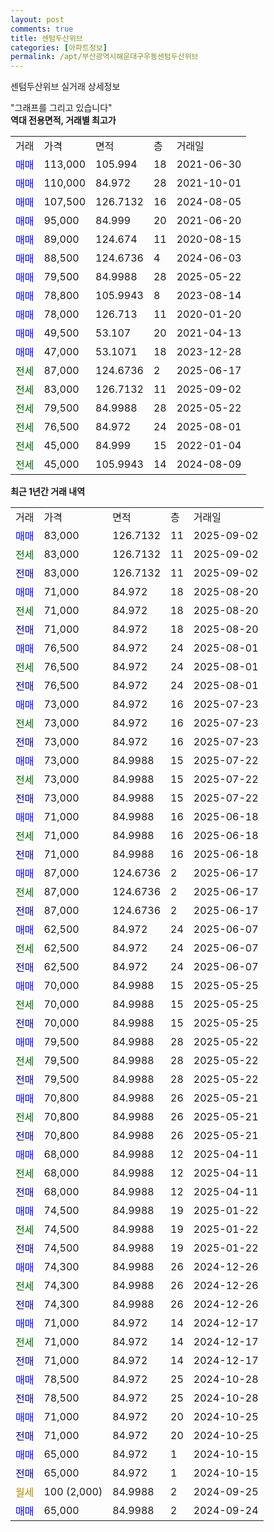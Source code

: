 ```yaml
---
layout: post
comments: true
title: 센텀두산위브
categories: [아파트정보]
permalink: /apt/부산광역시해운대구우동센텀두산위브
---
```


센텀두산위브 실거래 상세정보

<script type="text/javascript">
  google.charts.load('current', {'packages':['line', 'corechart']});
  google.charts.setOnLoadCallback(drawChart);

  function drawChart() {
    var data = new google.visualization.DataTable();
    data.addColumn('date', '거래일');
    data.addColumn('number', "매매");
    data.addColumn('number', "전세");
    data.addColumn('number', "전매");

    data.addRows([[new Date(Date.parse("2025-09-02")), 83000, null, null], [new Date(Date.parse("2025-09-02")), null, 83000, null], [new Date(Date.parse("2025-09-02")), null, null, 83000], [new Date(Date.parse("2025-08-20")), 71000, null, null], [new Date(Date.parse("2025-08-20")), null, 71000, null], [new Date(Date.parse("2025-08-20")), null, null, 71000], [new Date(Date.parse("2025-08-01")), 76500, null, null], [new Date(Date.parse("2025-08-01")), null, 76500, null], [new Date(Date.parse("2025-08-01")), null, null, 76500], [new Date(Date.parse("2025-07-23")), 73000, null, null], [new Date(Date.parse("2025-07-23")), null, 73000, null], [new Date(Date.parse("2025-07-23")), null, null, 73000], [new Date(Date.parse("2025-07-22")), 73000, null, null], [new Date(Date.parse("2025-07-22")), null, 73000, null], [new Date(Date.parse("2025-07-22")), null, null, 73000], [new Date(Date.parse("2025-06-18")), 71000, null, null], [new Date(Date.parse("2025-06-18")), null, 71000, null], [new Date(Date.parse("2025-06-18")), null, null, 71000], [new Date(Date.parse("2025-06-17")), 87000, null, null], [new Date(Date.parse("2025-06-17")), null, 87000, null], [new Date(Date.parse("2025-06-17")), null, null, 87000], [new Date(Date.parse("2025-06-07")), 62500, null, null], [new Date(Date.parse("2025-06-07")), null, 62500, null], [new Date(Date.parse("2025-06-07")), null, null, 62500], [new Date(Date.parse("2025-05-25")), 70000, null, null], [new Date(Date.parse("2025-05-25")), null, 70000, null], [new Date(Date.parse("2025-05-25")), null, null, 70000], [new Date(Date.parse("2025-05-22")), 79500, null, null], [new Date(Date.parse("2025-05-22")), null, 79500, null], [new Date(Date.parse("2025-05-22")), null, null, 79500], [new Date(Date.parse("2025-05-21")), 70800, null, null], [new Date(Date.parse("2025-05-21")), null, 70800, null], [new Date(Date.parse("2025-05-21")), null, null, 70800], [new Date(Date.parse("2025-04-11")), 68000, null, null], [new Date(Date.parse("2025-04-11")), null, 68000, null], [new Date(Date.parse("2025-04-11")), null, null, 68000], [new Date(Date.parse("2025-01-22")), 74500, null, null], [new Date(Date.parse("2025-01-22")), null, 74500, null], [new Date(Date.parse("2025-01-22")), null, null, 74500], [new Date(Date.parse("2024-12-26")), 74300, null, null], [new Date(Date.parse("2024-12-26")), null, 74300, null], [new Date(Date.parse("2024-12-26")), null, null, 74300], [new Date(Date.parse("2024-12-17")), 71000, null, null], [new Date(Date.parse("2024-12-17")), null, 71000, null], [new Date(Date.parse("2024-12-17")), null, null, 71000], [new Date(Date.parse("2024-10-28")), 78500, null, null], [new Date(Date.parse("2024-10-28")), null, null, 78500], [new Date(Date.parse("2024-10-25")), 71000, null, null], [new Date(Date.parse("2024-10-25")), null, null, 71000], [new Date(Date.parse("2024-10-15")), 65000, null, null], [new Date(Date.parse("2024-10-15")), null, null, 65000], [new Date(Date.parse("2024-09-25")), null, null, null], [new Date(Date.parse("2024-09-24")), 65000, null, null]]);

    var options = {
      hAxis: {
        format: 'yyyy/MM/dd'
      },    
      lineWidth: 0,
      pointsVisible: true,    
      title: '최근 1년간 유형별 실거래가 분포',
      legend: { position: 'bottom' }
    };

    var formatter = new google.visualization.NumberFormat({pattern:'###,###'} );
    formatter.format(data, 1);
    formatter.format(data, 2);
    
    setTimeout(function() {
        var chart = new google.visualization.LineChart(document.getElementById('columnchart_material'));
        chart.draw(data, (options));
        document.getElementById('loading').style.display = 'none';
    }, 200);
  }
</script>


<div id="loading" style="z-index:20; display: block; margin-left: 0px">"그래프를 그리고 있습니다"</div>
<div id="columnchart_material" style="width: 95%; margin-left: 0px; display: block"></div>
<!-- contents start -->
<b>역대 전용면적, 거래별 최고가</b>
<table class="sortable">
    <tr>
      <td>거래</td>
      <td>가격</td>
      <td>면적</td>
      <td>층</td>
      <td>거래일</td>
    </tr>
        <tr>
          <td><a style="color: blue">매매</a></td>
          <td>113,000</td>
          <td>105.994</td>
          <td>18</td>
          <td>2021-06-30</td>
        </tr>            <tr>
          <td><a style="color: blue">매매</a></td>
          <td>110,000</td>
          <td>84.972</td>
          <td>28</td>
          <td>2021-10-01</td>
        </tr>            <tr>
          <td><a style="color: blue">매매</a></td>
          <td>107,500</td>
          <td>126.7132</td>
          <td>16</td>
          <td>2024-08-05</td>
        </tr>            <tr>
          <td><a style="color: blue">매매</a></td>
          <td>95,000</td>
          <td>84.999</td>
          <td>20</td>
          <td>2021-06-20</td>
        </tr>            <tr>
          <td><a style="color: blue">매매</a></td>
          <td>89,000</td>
          <td>124.674</td>
          <td>11</td>
          <td>2020-08-15</td>
        </tr>            <tr>
          <td><a style="color: blue">매매</a></td>
          <td>88,500</td>
          <td>124.6736</td>
          <td>4</td>
          <td>2024-06-03</td>
        </tr>            <tr>
          <td><a style="color: blue">매매</a></td>
          <td>79,500</td>
          <td>84.9988</td>
          <td>28</td>
          <td>2025-05-22</td>
        </tr>            <tr>
          <td><a style="color: blue">매매</a></td>
          <td>78,800</td>
          <td>105.9943</td>
          <td>8</td>
          <td>2023-08-14</td>
        </tr>            <tr>
          <td><a style="color: blue">매매</a></td>
          <td>78,000</td>
          <td>126.713</td>
          <td>11</td>
          <td>2020-01-20</td>
        </tr>            <tr>
          <td><a style="color: blue">매매</a></td>
          <td>49,500</td>
          <td>53.107</td>
          <td>20</td>
          <td>2021-04-13</td>
        </tr>            <tr>
          <td><a style="color: blue">매매</a></td>
          <td>47,000</td>
          <td>53.1071</td>
          <td>18</td>
          <td>2023-12-28</td>
        </tr>        
        <tr>
              <td><a style="color: darkgreen">전세</a></td>
              <td>87,000</td>
              <td>124.6736</td>
              <td>2</td>
              <td>2025-06-17</td>
            </tr>            <tr>
              <td><a style="color: darkgreen">전세</a></td>
              <td>83,000</td>
              <td>126.7132</td>
              <td>11</td>
              <td>2025-09-02</td>
            </tr>            <tr>
              <td><a style="color: darkgreen">전세</a></td>
              <td>79,500</td>
              <td>84.9988</td>
              <td>28</td>
              <td>2025-05-22</td>
            </tr>            <tr>
              <td><a style="color: darkgreen">전세</a></td>
              <td>76,500</td>
              <td>84.972</td>
              <td>24</td>
              <td>2025-08-01</td>
            </tr>            <tr>
              <td><a style="color: darkgreen">전세</a></td>
              <td>45,000</td>
              <td>84.999</td>
              <td>15</td>
              <td>2022-01-04</td>
            </tr>            <tr>
              <td><a style="color: darkgreen">전세</a></td>
              <td>45,000</td>
              <td>105.9943</td>
              <td>14</td>
              <td>2024-08-09</td>
            </tr>        
    
</table>

<b>최근 1년간 거래 내역</b>

<table class="sortable">
    <tr>
      <td>거래</td>
      <td>가격</td>
      <td>면적</td>
      <td>층</td>
      <td>거래일</td>
    </tr>
    <tr>
      <td><a style="color: blue">매매</a></td>
      <td>83,000</td>
      <td>126.7132</td>
      <td>11</td>
      <td>2025-09-02</td>
    </tr>          <tr>
      <td><a style="color: darkgreen">전세</a></td>
      <td>83,000</td>
      <td>126.7132</td>
      <td>11</td>
      <td>2025-09-02</td>
    </tr>          <tr>
      <td><a style="color: darkblue">전매</a></td>
      <td>83,000</td>
      <td>126.7132</td>
      <td>11</td>
      <td>2025-09-02</td>
    </tr>          <tr>
      <td><a style="color: blue">매매</a></td>
      <td>71,000</td>
      <td>84.972</td>
      <td>18</td>
      <td>2025-08-20</td>
    </tr>          <tr>
      <td><a style="color: darkgreen">전세</a></td>
      <td>71,000</td>
      <td>84.972</td>
      <td>18</td>
      <td>2025-08-20</td>
    </tr>          <tr>
      <td><a style="color: darkblue">전매</a></td>
      <td>71,000</td>
      <td>84.972</td>
      <td>18</td>
      <td>2025-08-20</td>
    </tr>          <tr>
      <td><a style="color: blue">매매</a></td>
      <td>76,500</td>
      <td>84.972</td>
      <td>24</td>
      <td>2025-08-01</td>
    </tr>          <tr>
      <td><a style="color: darkgreen">전세</a></td>
      <td>76,500</td>
      <td>84.972</td>
      <td>24</td>
      <td>2025-08-01</td>
    </tr>          <tr>
      <td><a style="color: darkblue">전매</a></td>
      <td>76,500</td>
      <td>84.972</td>
      <td>24</td>
      <td>2025-08-01</td>
    </tr>          <tr>
      <td><a style="color: blue">매매</a></td>
      <td>73,000</td>
      <td>84.972</td>
      <td>16</td>
      <td>2025-07-23</td>
    </tr>          <tr>
      <td><a style="color: darkgreen">전세</a></td>
      <td>73,000</td>
      <td>84.972</td>
      <td>16</td>
      <td>2025-07-23</td>
    </tr>          <tr>
      <td><a style="color: darkblue">전매</a></td>
      <td>73,000</td>
      <td>84.972</td>
      <td>16</td>
      <td>2025-07-23</td>
    </tr>          <tr>
      <td><a style="color: blue">매매</a></td>
      <td>73,000</td>
      <td>84.9988</td>
      <td>15</td>
      <td>2025-07-22</td>
    </tr>          <tr>
      <td><a style="color: darkgreen">전세</a></td>
      <td>73,000</td>
      <td>84.9988</td>
      <td>15</td>
      <td>2025-07-22</td>
    </tr>          <tr>
      <td><a style="color: darkblue">전매</a></td>
      <td>73,000</td>
      <td>84.9988</td>
      <td>15</td>
      <td>2025-07-22</td>
    </tr>          <tr>
      <td><a style="color: blue">매매</a></td>
      <td>71,000</td>
      <td>84.9988</td>
      <td>16</td>
      <td>2025-06-18</td>
    </tr>          <tr>
      <td><a style="color: darkgreen">전세</a></td>
      <td>71,000</td>
      <td>84.9988</td>
      <td>16</td>
      <td>2025-06-18</td>
    </tr>          <tr>
      <td><a style="color: darkblue">전매</a></td>
      <td>71,000</td>
      <td>84.9988</td>
      <td>16</td>
      <td>2025-06-18</td>
    </tr>          <tr>
      <td><a style="color: blue">매매</a></td>
      <td>87,000</td>
      <td>124.6736</td>
      <td>2</td>
      <td>2025-06-17</td>
    </tr>          <tr>
      <td><a style="color: darkgreen">전세</a></td>
      <td>87,000</td>
      <td>124.6736</td>
      <td>2</td>
      <td>2025-06-17</td>
    </tr>          <tr>
      <td><a style="color: darkblue">전매</a></td>
      <td>87,000</td>
      <td>124.6736</td>
      <td>2</td>
      <td>2025-06-17</td>
    </tr>          <tr>
      <td><a style="color: blue">매매</a></td>
      <td>62,500</td>
      <td>84.972</td>
      <td>24</td>
      <td>2025-06-07</td>
    </tr>          <tr>
      <td><a style="color: darkgreen">전세</a></td>
      <td>62,500</td>
      <td>84.972</td>
      <td>24</td>
      <td>2025-06-07</td>
    </tr>          <tr>
      <td><a style="color: darkblue">전매</a></td>
      <td>62,500</td>
      <td>84.972</td>
      <td>24</td>
      <td>2025-06-07</td>
    </tr>          <tr>
      <td><a style="color: blue">매매</a></td>
      <td>70,000</td>
      <td>84.9988</td>
      <td>15</td>
      <td>2025-05-25</td>
    </tr>          <tr>
      <td><a style="color: darkgreen">전세</a></td>
      <td>70,000</td>
      <td>84.9988</td>
      <td>15</td>
      <td>2025-05-25</td>
    </tr>          <tr>
      <td><a style="color: darkblue">전매</a></td>
      <td>70,000</td>
      <td>84.9988</td>
      <td>15</td>
      <td>2025-05-25</td>
    </tr>          <tr>
      <td><a style="color: blue">매매</a></td>
      <td>79,500</td>
      <td>84.9988</td>
      <td>28</td>
      <td>2025-05-22</td>
    </tr>          <tr>
      <td><a style="color: darkgreen">전세</a></td>
      <td>79,500</td>
      <td>84.9988</td>
      <td>28</td>
      <td>2025-05-22</td>
    </tr>          <tr>
      <td><a style="color: darkblue">전매</a></td>
      <td>79,500</td>
      <td>84.9988</td>
      <td>28</td>
      <td>2025-05-22</td>
    </tr>          <tr>
      <td><a style="color: blue">매매</a></td>
      <td>70,800</td>
      <td>84.9988</td>
      <td>26</td>
      <td>2025-05-21</td>
    </tr>          <tr>
      <td><a style="color: darkgreen">전세</a></td>
      <td>70,800</td>
      <td>84.9988</td>
      <td>26</td>
      <td>2025-05-21</td>
    </tr>          <tr>
      <td><a style="color: darkblue">전매</a></td>
      <td>70,800</td>
      <td>84.9988</td>
      <td>26</td>
      <td>2025-05-21</td>
    </tr>          <tr>
      <td><a style="color: blue">매매</a></td>
      <td>68,000</td>
      <td>84.9988</td>
      <td>12</td>
      <td>2025-04-11</td>
    </tr>          <tr>
      <td><a style="color: darkgreen">전세</a></td>
      <td>68,000</td>
      <td>84.9988</td>
      <td>12</td>
      <td>2025-04-11</td>
    </tr>          <tr>
      <td><a style="color: darkblue">전매</a></td>
      <td>68,000</td>
      <td>84.9988</td>
      <td>12</td>
      <td>2025-04-11</td>
    </tr>          <tr>
      <td><a style="color: blue">매매</a></td>
      <td>74,500</td>
      <td>84.9988</td>
      <td>19</td>
      <td>2025-01-22</td>
    </tr>          <tr>
      <td><a style="color: darkgreen">전세</a></td>
      <td>74,500</td>
      <td>84.9988</td>
      <td>19</td>
      <td>2025-01-22</td>
    </tr>          <tr>
      <td><a style="color: darkblue">전매</a></td>
      <td>74,500</td>
      <td>84.9988</td>
      <td>19</td>
      <td>2025-01-22</td>
    </tr>          <tr>
      <td><a style="color: blue">매매</a></td>
      <td>74,300</td>
      <td>84.9988</td>
      <td>26</td>
      <td>2024-12-26</td>
    </tr>          <tr>
      <td><a style="color: darkgreen">전세</a></td>
      <td>74,300</td>
      <td>84.9988</td>
      <td>26</td>
      <td>2024-12-26</td>
    </tr>          <tr>
      <td><a style="color: darkblue">전매</a></td>
      <td>74,300</td>
      <td>84.9988</td>
      <td>26</td>
      <td>2024-12-26</td>
    </tr>          <tr>
      <td><a style="color: blue">매매</a></td>
      <td>71,000</td>
      <td>84.972</td>
      <td>14</td>
      <td>2024-12-17</td>
    </tr>          <tr>
      <td><a style="color: darkgreen">전세</a></td>
      <td>71,000</td>
      <td>84.972</td>
      <td>14</td>
      <td>2024-12-17</td>
    </tr>          <tr>
      <td><a style="color: darkblue">전매</a></td>
      <td>71,000</td>
      <td>84.972</td>
      <td>14</td>
      <td>2024-12-17</td>
    </tr>          <tr>
      <td><a style="color: blue">매매</a></td>
      <td>78,500</td>
      <td>84.972</td>
      <td>25</td>
      <td>2024-10-28</td>
    </tr>          <tr>
      <td><a style="color: darkblue">전매</a></td>
      <td>78,500</td>
      <td>84.972</td>
      <td>25</td>
      <td>2024-10-28</td>
    </tr>          <tr>
      <td><a style="color: blue">매매</a></td>
      <td>71,000</td>
      <td>84.972</td>
      <td>20</td>
      <td>2024-10-25</td>
    </tr>          <tr>
      <td><a style="color: darkblue">전매</a></td>
      <td>71,000</td>
      <td>84.972</td>
      <td>20</td>
      <td>2024-10-25</td>
    </tr>          <tr>
      <td><a style="color: blue">매매</a></td>
      <td>65,000</td>
      <td>84.972</td>
      <td>1</td>
      <td>2024-10-15</td>
    </tr>          <tr>
      <td><a style="color: darkblue">전매</a></td>
      <td>65,000</td>
      <td>84.972</td>
      <td>1</td>
      <td>2024-10-15</td>
    </tr>          <tr>
      <td><a style="color: darkgoldenrod">월세</a></td>
      <td>100 (2,000)</td>
      <td>84.9988</td>
      <td>2</td>
      <td>2024-09-25</td>
    </tr>          <tr>
      <td><a style="color: blue">매매</a></td>
      <td>65,000</td>
      <td>84.9988</td>
      <td>2</td>
      <td>2024-09-24</td>
    </tr>      </table>
<!-- contents end -->    

